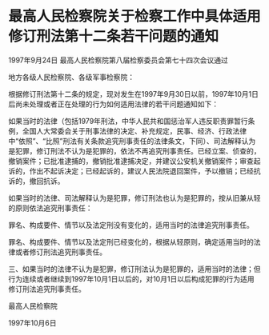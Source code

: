 # 最高人民检察院关于检察工作中具体适用修订刑法第十二条若干问题的通知

1997年9月24日 最高人民检察院第八届检察委员会第七十四次会议通过

<!-- INFO END -->

地方各级人民检察院、各级军事检察院：

根据修订刑法第十二条的规定，现对发生在1997年9月30日以前，1997年10月1日后尚未处理或者正在处理的行为如何适用法律的若干问题通知如下：

如果当时的法律（包括1979年刑法，中华人民共和国惩治军人违反职责罪暂行条例，全国人大常委会关于刑事法律的决定、补充规定，民事、经济、行政法律中“依照”、“比照”刑法有关条款追究刑事责任的法律条文，下同）、司法解释认为是犯罪，修订刑法不认为是犯罪的，依法不再追究刑事责任。已经立案、侦查的，撤销案件；已批准逮捕的，撤销批准逮捕决定，并建议公安机关撤销案件；审查起诉的，作出不起诉决定；已经起诉的，建议人民法院退回案件，予以撤销；已经抗诉的，撤回抗诉。

如果当时的法律、司法解释认为是犯罪，修订刑法也认为是犯罪的，按从旧兼从轻的原则依法追究刑事责任：

罪名、构成要件、情节以及法定刑没有变化的，适用当时的法律追究刑事责任。

罪名、构成要件、情节以及法定刑已经变化的，根据从轻原则，确定适用当时的法律或者修订刑法追究刑事责任。

三、如果当时的法律不认为是犯罪，修订刑法认为是犯罪的，适用当时的法律；但行为连续或者继续到1997年10月1日以后的，对10月1日以后构成犯罪的行为适用修订刑法追究刑事责任。

最高人民检察院

1997年10月6日